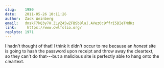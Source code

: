 ```yaml
---
slug:    1980
date:    2011-05-26 10:11:26
author:  Zack Weinberg
email:   dnskF7kQ3y7H.ZLyZ45wZFBSb8laJ.AVez0c9ffrI5BIeTNdKz
link:     https://www.owlfolio.org/
replyto: 1971
---
```


I hadn't thought of that!  I think it didn't occur to me because an
<i>honest</i> site is going to hash the password upon receipt and
throw away the cleartext, so they can't do that---but a malicious site
is perfectly able to hang onto the cleartext.
